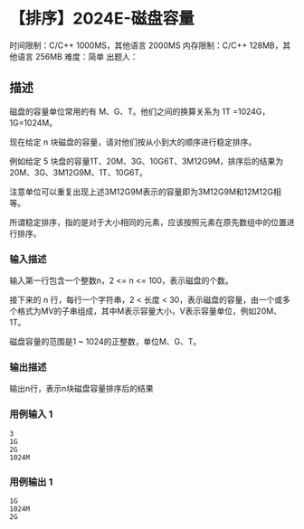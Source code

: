 # 【排序】2024E-磁盘容量

时间限制：C/C++ 1000MS，其他语言 2000MS
内存限制：C/C++ 128MB，其他语言 256MB
难度：简单
出题人：

## 描述

磁盘的容量单位常用的有 M、G、T。他们之间的换算关系为 1T =1024G，1G=1024M。

现在给定 n 块磁盘的容量，请对他们按从小到大的顺序进行稳定排序。 

例如给定 5 块盘的容量1T、20M、3G、10G6T、3M12G9M，排序后的结果为20M、3G、3M12G9M、1T、10G6T。

注意单位可以重复出现上述3M12G9M表示的容量即为3M12G9M和12M12G相等。 

所谓稳定排序，指的是对于大小相同的元素，应该按照元素在原先数组中的位置进行排序。

### 输入描述


输入第一行包含一个整数n，2 <= n <= 100，表示磁盘的个数。
	

接下来的 n 行，每行一个字符串，2 < 长度 < 30，表示磁盘的容量，由一个或多个格式为MV的子串组成，其中M表示容量大小，V表示容量单位，例如20M、1T。
	

磁盘容量的范围是1 ~ 1024的正整数，单位M、G、T。
	
### 输出描述

输出n行，表示n块磁盘容量排序后的结果

### 用例输入 1 
```
3
1G
2G
1024M
```
### 用例输出 1 
```
1G
1024M
2G
```